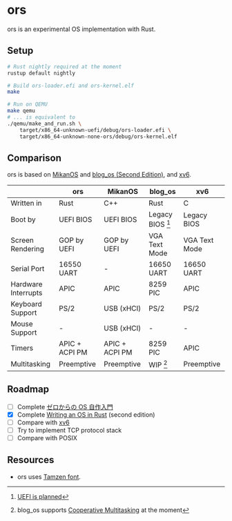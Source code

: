 # ors

ors is an experimental OS implementation with Rust.

## Setup

```bash
# Rust nightly required at the moment
rustup default nightly

# Build ors-loader.efi and ors-kernel.elf
make

# Run on QEMU
make qemu
# ... is equivalent to
./qemu/make_and_run.sh \
    target/x86_64-unknown-uefi/debug/ors-loader.efi \
    target/x86_64-unknown-none-ors/debug/ors-kernel.elf
```

## Comparison

ors is based on [MikanOS](https://github.com/uchan-nos/mikanos) and [blog_os (Second Edition)](https://os.phil-opp.com/), and [xv6](https://github.com/mit-pdos/xv6-public).

|                     | ors            | MikanOS        | blog_os          | xv6           |
| ------------------- | -------------- | -------------- | ---------------- | ------------- |
| Written in          | Rust           | C++            | Rust             | C             |
| Boot by             | UEFI BIOS      | UEFI BIOS      | Legacy BIOS [^1] | Legacy BIOS   |
| Screen Rendering    | GOP by UEFI    | GOP by UEFI    | VGA Text Mode    | VGA Text Mode |
| Serial Port         | 16550 UART     | -              | 16650 UART       | 16650 UART    |
| Hardware Interrupts | APIC           | APIC           | 8259 PIC         | APIC          |
| Keyboard Support    | PS/2           | USB (xHCI)     | PS/2             | PS/2          |
| Mouse Support       | -              | USB (xHCI)     | -                | -             |
| Timers              | APIC + ACPI PM | APIC + ACPI PM | 8259 PIC         | APIC          |
| Multitasking        | Preemptive     | Preemptive     | WIP [^2]         | Preemptive    |

[^1]: [UEFI is planned](https://github.com/phil-opp/blog_os/issues/349)
[^2]: blog_os supports [Cooperative Multitasking](https://os.phil-opp.com/async-await/) at the moment

## Roadmap

- [ ] Complete [ゼロからの OS 自作入門](https://www.amazon.co.jp/gp/product/B08Z3MNR9J)
- [x] Complete [Writing an OS in Rust](https://os.phil-opp.com/) (second edition)
- [ ] Compare with [xv6](https://github.com/mit-pdos/xv6-public)
- [ ] Try to implement TCP protocol stack
- [ ] Compare with POSIX

## Resources

- ors uses [Tamzen font](https://github.com/sunaku/tamzen-font).
